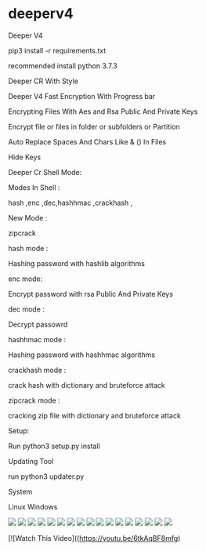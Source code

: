 # deeperv4

Deeper V4

pip3 install -r requirements.txt

recommended install python 3.7.3

Deeper CR With Style 

Deeper V4 Fast Encryption With Progress bar 

Encrypting Files With Aes and Rsa Public And Private Keys 


Encrypt file or files in folder or subfolders or Partition

Auto Replace Spaces And Chars Like & () In Files 

Hide Keys

Deeper Cr Shell Mode:

Modes In Shell :

hash ,enc ,dec,hashhmac ,crackhash , 

New Mode :

zipcrack 

hash mode :

Hashing password with hashlib algorithms

enc mode:

Encrypt password with rsa  Public And Private Keys 

dec mode :

Decrypt passowrd 


hashhmac mode :

Hashing password with hashhmac algorithms

crackhash mode :

crack hash with dictionary and bruteforce attack 


zipcrack mode :

cracking zip file with dictionary and bruteforce attack 

Setup:

Run python3 setup.py install

Updating Tool 

run python3 updater.py


System

Linux Windows 

<img src="scrren/s1.png">   
<img src="scrren/s3.png">
<img src="scrren/s4.png">
<img src="scrren/s88.png">

<img src="scrren/s10.png">
<img src="scrren/s11.png">

<img src="scrren/sx1.png">
<img src="scrren/sx2.png">
<img src="scrren/sx3.png">
<img src="scrren/sx4.png">
<img src="scrren/sx5.png">
<img src="scrren/sx6.png">
<img src="scrren/sx7.png">


<img src="scrren/sc1.png">
<img src="scrren/sc2.png">
<img src="scrren/sc3.png">
<img src="scrren/sc4.png">


[![Watch This Video]((https://youtu.be/6tkAqBF8mfg)



